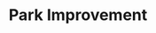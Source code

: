 ---
pid: pt418
title: Park Improvement
location_transcription: penn treaty
coordinates: "[-75.12915731523, 39.966135271658]"
zipcode: '19124'
gen_neighborhood: North Philadelphia
neighborhood: Juniata,Frankford,Feltonville
outside_phl: 
age: '40'
age_range: 40-49
instagram: 
image_file_name: pt_418.jpg
proposal_transcription: Bathrooms, shade areas, lighting, tables, benches, water fountains,
  color, flowers, game tables = chess/checkers and more! Park is too plane.
topic: 
topic_summary: '0'
type: Fountain,Park,Bench
keywords_other: Park Improvement
credit: 'Theresa #Theresa Summer'
image_labels: 
twitter: 
facebook: 
permalink: "/monuments/pt418/"
layout: item-page
---